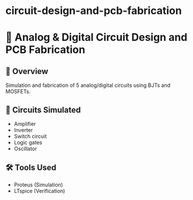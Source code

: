 # circuit-design-and-pcb-fabrication
# 🔋 Analog & Digital Circuit Design and PCB Fabrication

## 📌 Overview
Simulation and fabrication of 5 analog/digital circuits using BJTs and MOSFETs.

## 🧪 Circuits Simulated
- Amplifier
- Inverter
- Switch circuit
- Logic gates
- Oscillator

## 🛠 Tools Used
- Proteus (Simulation)
- LTspice (Verification)
